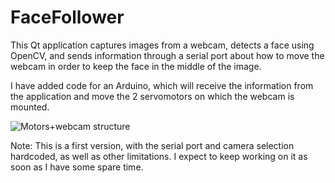 FaceFollower
============

This Qt application captures images from a webcam, detects a face using OpenCV, and sends information through a serial port about how to move the webcam in order to keep the face in the middle of the image.

I have added code for an Arduino, which will receive the information from the application and move the 2 servomotors on which the webcam is mounted.

![Motors+webcam structure](http://i.imgur.com/L6diwf9.jpg?1)


Note: This is a first version, with the serial port and camera selection hardcoded, as well as other limitations. I expect to keep working on it as soon as I have some spare time.

